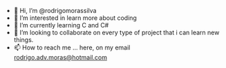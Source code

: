 - 👋 Hi, I’m @rodrigomorassilva
- 👀 I’m interested in learn more about coding
- 🌱 I’m currently learning C and C#
- 💞️ I’m looking to collaborate on every type of project that i can learn new things.
- 📫 How to reach me ... here, on my email rodrigo.adv.moras@hotmail.com

<!---
rodrigomorassilva/rodrigomorassilva is a ✨ special ✨ repository because its `README.md` (this file) appears on your GitHub profile.
You can click the Preview link to take a look at your changes.
--->
